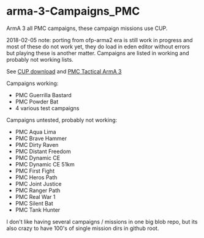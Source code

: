 # arma-3-Campaigns_PMC

ArmA 3 all PMC campaigns, these campaign missions use CUP.

2018-02-05 note: porting from ofp-arma2 era is still work in progress and most of these do not work yet, they do load in eden editor without errors but playing these is another matter. Campaigns are listed in working and probably not working lists.

See [CUP download](http://cup-arma3.org/download) and [PMC Tactical ArmA 3](https://www.pmctactical.org/arma3/index.php)

Campaigns working:
* PMC Guerrilla Bastard
* PMC Powder Bat
* 4 various test campaigns

Campaigns untested, probably not working:
* PMC Aqua Lima
* PMC Brave Hammer
* PMC Dirty Raven
* PMC Distant Freedom
* PMC Dynamic CE
* PMC Dynamic CE 51km
* PMC First Fight
* PMC Heros Path
* PMC Joint Justice
* PMC Ranger Path
* PMC Real War 1
* PMC Silent Bat
* PMC Tank Hunter

I don't like having several campaigns / missions in one big blob repo, but its also crazy to have 100's of single mission dirs in github root.
